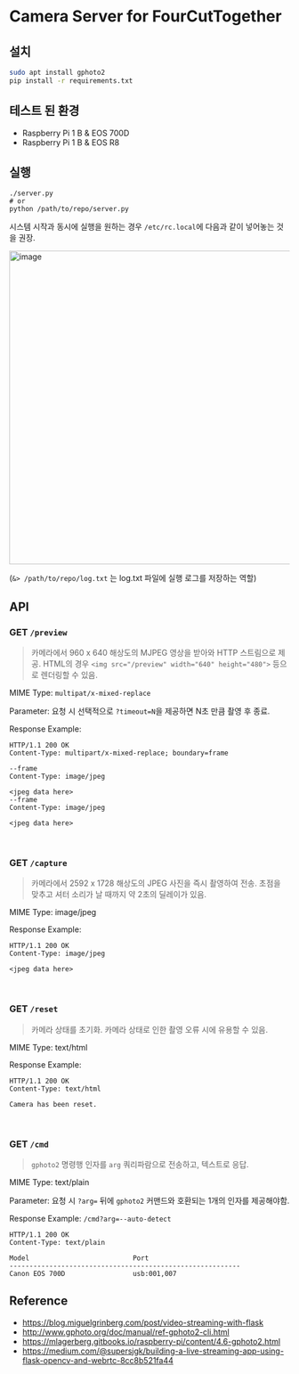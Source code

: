 # Camera Server for FourCutTogether

## 설치

```sh
sudo apt install gphoto2
pip install -r requirements.txt
```

## 테스트 된 환경
- Raspberry Pi 1 B & EOS 700D
- Raspberry Pi 1 B & EOS R8

## 실행

```
./server.py
# or
python /path/to/repo/server.py
```

시스템 시작과 동시에 실행을 원하는 경우 `/etc/rc.local`에 다음과 같이 넣어놓는 것을 권장.

<img width="563" alt="image" src="https://github.com/user-attachments/assets/2eed9bc6-eb9f-4bed-bef3-ac28ac55ddb0">

(`&> /path/to/repo/log.txt` 는 log.txt 파일에 실행 로그를 저장하는 역할)

## API

### GET `/preview`

> 카메라에서 960 x 640 해상도의 MJPEG 영상을 받아와 HTTP 스트림으로 제공.
> HTML의 경우 `<img src="/preview" width="640" height="480">` 등으로 렌더링할 수 있음.

MIME Type: `multipat/x-mixed-replace`

Parameter: 요청 시 선택적으로 `?timeout=N`을 제공하면 N초 만큼 촬영 후 종료.

Response Example:
```
HTTP/1.1 200 OK
Content-Type: multipart/x-mixed-replace; boundary=frame

--frame
Content-Type: image/jpeg

<jpeg data here>
--frame
Content-Type: image/jpeg

<jpeg data here>
```
<br>

### GET `/capture`

> 카메라에서 2592 x 1728 해상도의 JPEG 사진을 즉시 촬영하여 전송.
> 초점을 맞추고 셔터 소리가 날 때까지 약 2초의 딜레이가 있음.

MIME Type: image/jpeg

Response Example:
```
HTTP/1.1 200 OK
Content-Type: image/jpeg

<jpeg data here>
```
<br>

### GET `/reset`

> 카메라 상태를 초기화. 카메라 상태로 인한 촬영 오류 시에 유용할 수 있음.

MIME Type: text/html

Response Example:
```
HTTP/1.1 200 OK
Content-Type: text/html

Camera has been reset.
```
<br>

### GET `/cmd`

> `gphoto2` 명령행 인자를 `arg` 쿼리파람으로 전송하고, 텍스트로 응답.

MIME Type: text/plain

Parameter: 요청 시 `?arg=` 뒤에 `gphoto2` 커맨드와 호환되는 1개의 인자를 제공해야함.

Response Example: `/cmd?arg=--auto-detect`
```
HTTP/1.1 200 OK
Content-Type: text/plain

Model                          Port
----------------------------------------------------------
Canon EOS 700D                 usb:001,007
```

## Reference
- https://blog.miguelgrinberg.com/post/video-streaming-with-flask
- http://www.gphoto.org/doc/manual/ref-gphoto2-cli.html
- https://mlagerberg.gitbooks.io/raspberry-pi/content/4.6-gphoto2.html
- https://medium.com/@supersjgk/building-a-live-streaming-app-using-flask-opencv-and-webrtc-8cc8b521fa44